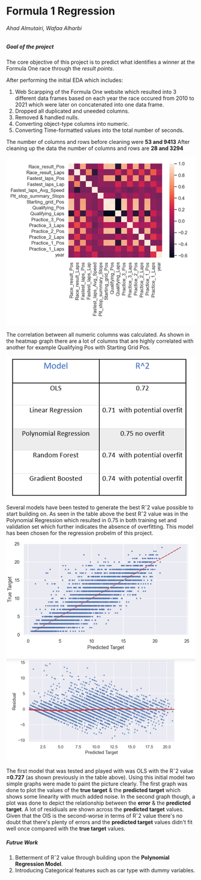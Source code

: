 # Formula 1 Regression
###### Ahad Almutairi, Wafaa Alharbi

### 
##### Goal of the project
The core objective of this project is to predict what identifies a winner at the Formula One race through the _result points_.

After performing the initial EDA which includes:
1. Web Scarpping of the Formula One website which resulted into 3 different data frames based on each year the race occured from 2010 to 2021 which were later on concatenated into one data frame.
2. Dropped all duplicated and uneeded columns.
3. Removed & handled nulls.
4. Converting object-type columns into numeric.
5. Converting Time-formatted values into the total number of seconds.

The number of columns and rows before cleaning were **53 and 9413**
After cleaning up the data the number of columns and rows are **28 and 3294**

<img src="https://github.com/AhadAl977/Formula-one-Regression/blob/main/Images/heatmap.png" width="600"/>

The correlation between all numeric columns was calculated. As shown in the heatmap graph there are a lot of columns that are highly correlated with another for example Qualifying Pos with Starting Grid Pos. 

<img src="https://github.com/AhadAl977/Formula-one-Regression/blob/main/Images/regression%20models.PNG" width="600"/> 
Several models have been tested to generate the best Rˆ2 value possible to start building on. As seen in the table above the best Rˆ2 value was in the Polynomial Regression which resulted in 0.75 in both training set and validation set which further indicates the absence of overfitting. This model has been chosen for the regression probelm of this project.


<img src="https://github.com/AhadAl977/Formula-one-Regression/blob/main/Images/aftermodeling.png" width="600"/> 
<img src="https://github.com/AhadAl977/Formula-one-Regression/blob/main/Images/ResandPredicted.png" width="600"/> 

The first model that was tested and played with was OLS with the Rˆ2 value **=0.727** (as shown previously in the table above). Using this initial model two simple graphs were made to paint the picture clearly. The first graph was done to plot the values of the __true target__ & the __predicted target__ which shows some linearity with much added noise.
In the second graph though, a plot was done to depict the relationship between the __error__ & the __predicted target__. A lot of residiuals are shown across the __predicted target__ values. Given that the OlS is the second-worse in terms of Rˆ2 value there's no doubt that there's plenty of errors and the __predicted target__ values didn't fit well once compared with the __true target__ values.


##### Futrue Work
1. Betterment of Rˆ2 value through building upon the **Polynomial Regression Model**.
2. Introducing Categorical features such as car type with dummy variables.



